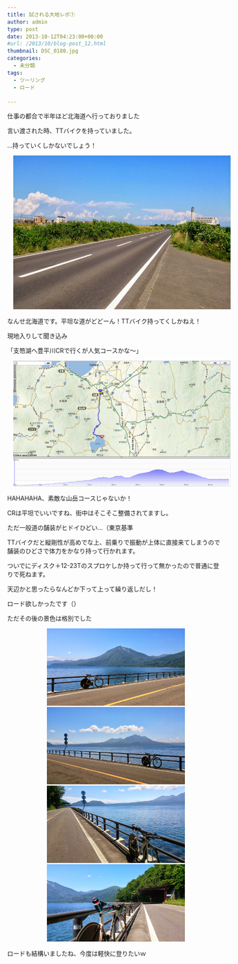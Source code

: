 ```yaml
---
title: 試される大地レポ①
author: admin
type: post
date: 2013-10-12T04:23:00+00:00
#url: /2013/10/blog-post_12.html
thumbnail: DSC_0180.jpg
categories:
  - 未分類
tags:
  - ツーリング
  - ロード

---
```

仕事の都合で半年ほど北海道へ行っておりました

言い渡された時、TTバイクを持っていました。

…持っていくしかないでしょう！



<div class="separator" style="clear: both; text-align: center;">
  <a href="DSC_0180.jpg" imageanchor="1" style="margin-left: 1em; margin-right: 1em;"><img border="0" src="./DSC_0180.jpg" height="356" width="640" /></a>
</div>

なんせ北海道です。平坦な道がどどーん！TTバイク持ってくしかねえ！

現地入りして聞き込み

「支笏湖へ豊平川CRで行くが人気コースかな～」



<div class="separator" style="clear: both; text-align: center;">
  <a href="1.png" imageanchor="1" style="margin-left: 1em; margin-right: 1em;"><img border="0" src="./1.png" height="291" width="640" /></a>
</div>

HAHAHAHA、素敵な山岳コースじゃないか！

CRは平坦でいいですね、街中はそこそこ整備されてますし。

ただ一般道の舗装がヒドイひどい…（東京基準

TTバイクだと縦剛性が高めでな上、前乗りで振動が上体に直接来てしまうので舗装のひどさで体力をかなり持って行かれます。

ついでにディスク＋12-23Tのスプロケしか持って行って無かったので普通に登りで死ねます。

天辺かと思ったらなんどか下って上って繰り返しだし！

ロード欲しかったです（）

ただその後の景色は格別でした



<div class="separator" style="clear: both; text-align: center;">
  <a href="DSC_0182.jpg".jpg imageanchor="1" style="margin-left: 1em; margin-right: 1em;"><img border="0" src="./DSC_0182.jpg" height="179" width="320" /></a>
</div>



<div class="separator" style="clear: both; text-align: center;">
  <a href="DSC_0183.jpg".jpg imageanchor="1" style="margin-left: 1em; margin-right: 1em;"><img border="0" src="./DSC_0183.jpg" height="179" width="320" /></a>
</div>



<div class="separator" style="clear: both; text-align: center;">
  <a href="DSC_0184.jpg".jpg imageanchor="1" style="margin-left: 1em; margin-right: 1em;"><img border="0" src="./DSC_0184.jpg" height="179" width="320" /></a>
</div>



<div class="separator" style="clear: both; text-align: center;">
  <a href="DSC_0185.jpg".jpg imageanchor="1" style="margin-left: 1em; margin-right: 1em;"><img border="0" src="./DSC_0185.jpg" height="179" width="320" /></a>
</div>

<div class="separator" style="clear: both; text-align: center;">
</div>

<div class="separator" style="clear: both; text-align: center;">
</div>

ロードも結構いましたね、今度は軽快に登りたいｗ
